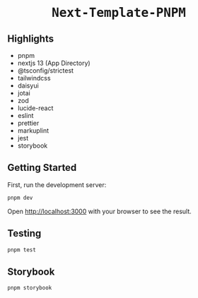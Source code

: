 <div align="center">
<samp>

# Next-Template-PNPM

</samp>
</div>

## Highlights

- pnpm
- nextjs 13 (App Directory)
- @tsconfig/strictest
- tailwindcss
- daisyui
- jotai
- zod
- lucide-react
- eslint
- prettier
- markuplint
- jest
- storybook

## Getting Started

First, run the development server:

```bash
pnpm dev
```

Open [http://localhost:3000](http://localhost:3000) with your browser to see the result.

## Testing

```bash
pnpm test
```

## Storybook

```bash
pnpm storybook
```
